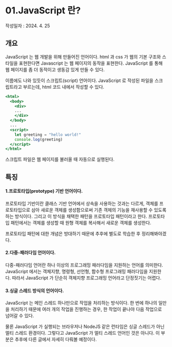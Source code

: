 # 01.JavaScript 란?
작성일자 : 2024. 4. 25

## 개요
JavaScript 는 웹 개발을 위해 만들어진 언어이다. html 과 css 가 웹의 기본 구조와 스타일을 표현한다면 Javascript 는 웹 페이지의 동작을 표현한다.
JavaScript 를 통해 웹 페이지를 좀 더 동적이고 생동감 있게 만들 수 있다.

이름에도 나와 있듯이 스크립트(script) 언어이다. JavaScript 로 작성된 파일을 스크립트라고 부르는데, html 코드 내에서 작성할 수 있다.

```.html
<html>
  <body>
    <div>
    ...
    </div>
  </body>
  ...
  <script>
    let greeting = "hello world!"
    console.log(greeting)
  </script>
</html>
```

스크립트 파일은 웹 페이지를 불러올 때 자동으로 실행된다. 

## 특징
#### 1.프로토타입(prototype) 기반 언어이다. 

프로토타입 기반이란 클래스 기반 언어에서 상속을 사용하는 것과는 다르게, 객체를 프로토타입으로 삼아 새로운 객체를 생성함으로써 기존 객체의 기능을 재사용할 수 있도록 하는 방식이다. 그리고 이 방식을 채택한 패턴을 프로토타입 패턴이라고 한다. 프로토타입 패턴에서는 객체를 생성할 때 원형 객체를 복사해서 새로운 객체를 생성한다.

프로토타입 패턴에 대한 개념은 방대하기 때문에 추후에 별도로 학습한 후 정리해봐야겠다.

#### 2.다중-패러다임 언어이다.

다중-패러다임 언어란 하나 이상의 프로그래밍 패러다임을 지원하는 언어를 의미한다. JavaScript 에서는 객체지향, 명령형, 선언형, 함수형 프로그래밍 패러다임을 지원한다.
따라서 JavaScript 가 단순히 객체지향 프로그래밍 언어라고 단정짓기는 어렵다.

#### 3.싱글 스레드 방식의 언어이다. 

JavaScript 는 메인 스레드 하나만으로 작업을 처리하는 방식이다. 한 번에 하나의 일만을 처리하기 때문에 여러 개의 작업을 진행하는 경우, 한 작업이 끝나야 다음 작업으로 넘어갈 수 있다.

물론 JavaScript 가 실행되는 브라우저나 NodeJS 같은 런타임은 싱글 스레드가 아닌 멀티 스레드 환경이다. 그렇다고 JavaScript 가 멀티 스레드 언어인 것은 아니다. 이 부분은 추후에 다른 글에서 자세히 다뤄볼 예정이다.

